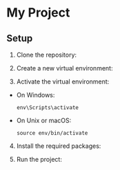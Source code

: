 # My Project

## Setup

1. Clone the repository:

2. Create a new virtual environment:

3. Activate the virtual environment:

- On Windows:
  ```
  env\Scripts\activate
  ```
- On Unix or macOS:
  ```
  source env/bin/activate
  ```

4. Install the required packages:


5. Run the project:
